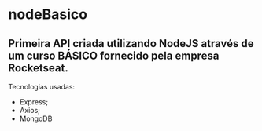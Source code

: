 # nodeBasico
## Primeira API criada utilizando NodeJS através de um curso BÁSICO fornecido pela empresa Rocketseat.

Tecnologias usadas:
- Express;
- Axios;
- MongoDB
